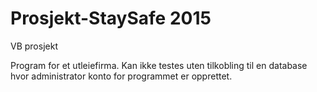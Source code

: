 # Prosjekt-StaySafe 2015
VB prosjekt

Program for et utleiefirma.
Kan ikke testes uten tilkobling til en database hvor administrator konto for programmet er opprettet.
